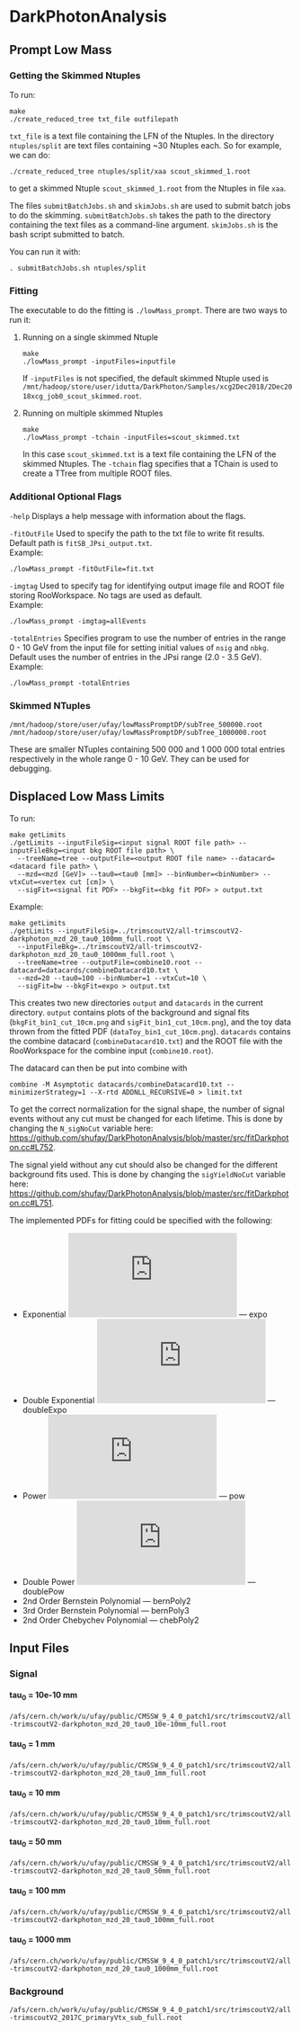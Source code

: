 # DarkPhotonAnalysis

## Prompt Low Mass
### Getting the Skimmed Ntuples
To run:
```
make 
./create_reduced_tree txt_file outfilepath
```

`txt_file` is a text file containing the LFN of the Ntuples. In the directory `ntuples/split` are text files containing ~30 Ntuples each. So for example, we can do:
```
./create_reduced_tree ntuples/split/xaa scout_skimmed_1.root
```
to get a skimmed Ntuple `scout_skimmed_1.root` from the Ntuples in file `xaa`.

The files `submitBatchJobs.sh` and `skimJobs.sh` are used to submit batch jobs to do the skimming. `submitBatchJobs.sh` takes the path to the directory containing the text files as a command-line argument. `skimJobs.sh` is the bash script submitted to batch.

You can run it with:
```
. submitBatchJobs.sh ntuples/split
```

### Fitting
The executable to do the fitting is `./lowMass_prompt`. There are two ways to run it:

1. Running on a single skimmed Ntuple
    ```
    make
    ./lowMass_prompt -inputFiles=inputfile
    ```
    If `-inputFiles` is not specified, the default skimmed Ntuple used is `/mnt/hadoop/store/user/idutta/DarkPhoton/Samples/xcg2Dec2018/2Dec2018xcg_job0_scout_skimmed.root`.

2. Running on multiple skimmed Ntuples
    ```
    make
    ./lowMass_prompt -tchain -inputFiles=scout_skimmed.txt
    ```
    In this case `scout_skimmed.txt` is a text file containing the LFN of the skimmed Ntuples. The `-tchain` flag specifies that a TChain is used to create a TTree from multiple ROOT files.

### Additional Optional Flags
`-help`
Displays a help message with information about the flags.

`-fitOutFile`
Used to specify the path to the txt file to write fit results. Default path is `fitSB_JPsi_output.txt`.  
Example:
```
./lowMass_prompt -fitOutFile=fit.txt
```

`-imgtag`
Used to specify tag for identifying output image file and ROOT file storing RooWorkspace. No tags are used as default.  
Example:
```
./lowMass_prompt -imgtag=allEvents
```

`-totalEntries`
Specifies program to use the number of entries in the range 0 - 10 GeV from the input file for setting initial values of `nsig` and `nbkg`. Default uses the number of entries in the JPsi range (2.0 - 3.5 GeV).  
Example:
```
./lowMass_prompt -totalEntries
```

### Skimmed NTuples
```
/mnt/hadoop/store/user/ufay/lowMassPromptDP/subTree_500000.root
/mnt/hadoop/store/user/ufay/lowMassPromptDP/subTree_1000000.root
```
These are smaller NTuples containing 500 000 and 1 000 000 total entries respectively in the whole range 0 - 10 GeV. They can be used for debugging. 

## Displaced Low Mass Limits 
To run:
```
make getLimits
./getLimits --inputFileSig=<input signal ROOT file path> --inputFileBkg=<input bkg ROOT file path> \
  --treeName=tree --outputFile=<output ROOT file name> --datacard=<datacard file path> \
  --mzd=<mzd [GeV]> --tau0=<tau0 [mm]> --binNumber=<binNumber> --vtxCut=<vertex cut [cm]> \
  --sigFit=<signal fit PDF> --bkgFit=<bkg fit PDF> > output.txt
```

Example:
```
make getLimits
./getLimits --inputFileSig=../trimscoutV2/all-trimscoutV2-darkphoton_mzd_20_tau0_100mm_full.root \
  --inputFileBkg=../trimscoutV2/all-trimscoutV2-darkphoton_mzd_20_tau0_1000mm_full.root \
  --treeName=tree --outputFile=combine10.root --datacard=datacards/combineDatacard10.txt \
  --mzd=20 --tau0=100 --binNumber=1 --vtxCut=10 \
  --sigFit=bw --bkgFit=expo > output.txt
```

This creates two new directories `output` and `datacards` in the current directory. `output` contains plots of the background and signal fits (`bkgFit_bin1_cut_10cm.png` and `sigFit_bin1_cut_10cm.png`), and the toy data thrown from the fitted PDF (`dataToy_bin1_cut_10cm.png`). `datacards` contains the combine datacard (`combineDatacard10.txt`) and the ROOT file with the RooWorkspace for the combine input (`combine10.root`). 

The datacard can then be put into combine with 
```
combine -M Asymptotic datacards/combineDatacard10.txt --minimizerStrategy=1 --X-rtd ADDNLL_RECURSIVE=0 > limit.txt
```

To get the correct normalization for the signal shape, the number of signal events without any cut must be changed for each lifetime. This is done by changing the `N_sigNoCut` variable here:
https://github.com/shufay/DarkPhotonAnalysis/blob/master/src/fitDarkphoton.cc#L752.

The signal yield without any cut should also be changed for the different background fits used. This is done by changing the `sigYieldNoCut` variable here: 
https://github.com/shufay/DarkPhotonAnalysis/blob/master/src/fitDarkphoton.cc#L751.

The implemented PDFs for fitting could be specified with the following:
   * Exponential ![equation](http://www.sciweavers.org/tex2img.php?eq=Ne%5E%7B%5Clambda%20x%7D%0A&bc=White&fc=Black&im=jpg&fs=12&ff=modern&edit=0) — expo 
   * Double Exponential ![equation](http://www.sciweavers.org/tex2img.php?eq=N%5Bfe%5E%7B%5Clambda_1%20x%7D%20%2B%20%281-f%29e%5E%7B%5Clambda_2%20x%7D%5D%0A&bc=White&fc=Black&im=jpg&fs=12&ff=modern&edit=0) — doubleExpo
   * Power ![equation](http://www.sciweavers.org/tex2img.php?eq=Nx%5E%5Calpha%0A&bc=White&fc=Black&im=jpg&fs=12&ff=modern&edit=0) — pow
   * Double Power ![equation](http://www.sciweavers.org/tex2img.php?eq=N%5Bfx%5E%7B%5Calpha_1%7D%20%2B%20%281-f%29x%5E%7B%5Calpha_2%7D%5D%0A%0A&bc=White&fc=Black&im=jpg&fs=12&ff=modern&edit=0) — doublePow
   * 2nd Order Bernstein Polynomial — bernPoly2
   * 3rd Order Bernstein Polynomial — bernPoly3
   * 2nd Order Chebychev Polynomial — chebPoly2
   
## Input Files
### Signal
#### tau<sub>0</sub> = 10e-10 mm
`/afs/cern.ch/work/u/ufay/public/CMSSW_9_4_0_patch1/src/trimscoutV2/all-trimscoutV2-darkphoton_mzd_20_tau0_10e-10mm_full.root`

#### tau<sub>0</sub> = 1 mm
`/afs/cern.ch/work/u/ufay/public/CMSSW_9_4_0_patch1/src/trimscoutV2/all-trimscoutV2-darkphoton_mzd_20_tau0_1mm_full.root`

#### tau<sub>0</sub> = 10 mm
`/afs/cern.ch/work/u/ufay/public/CMSSW_9_4_0_patch1/src/trimscoutV2/all-trimscoutV2-darkphoton_mzd_20_tau0_10mm_full.root`

#### tau<sub>0</sub> = 50 mm
`/afs/cern.ch/work/u/ufay/public/CMSSW_9_4_0_patch1/src/trimscoutV2/all-trimscoutV2-darkphoton_mzd_20_tau0_50mm_full.root`

#### tau<sub>0</sub> = 100 mm
`/afs/cern.ch/work/u/ufay/public/CMSSW_9_4_0_patch1/src/trimscoutV2/all-trimscoutV2-darkphoton_mzd_20_tau0_100mm_full.root`

#### tau<sub>0</sub> = 1000 mm
`/afs/cern.ch/work/u/ufay/public/CMSSW_9_4_0_patch1/src/trimscoutV2/all-trimscoutV2-darkphoton_mzd_20_tau0_1000mm_full.root`

### Background
`/afs/cern.ch/work/u/ufay/public/CMSSW_9_4_0_patch1/src/trimscoutV2/all-trimscoutV2_2017C_primaryVtx_sub_full.root`
